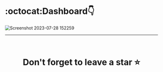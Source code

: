 # :octocat:Dashboard👇
![Screenshot 2023-07-28 152259](https://github.com/Ujjal96/PowerBI_Sales_Dashboard)

<hr />
<br />

# <div align="center">Don't forget to leave a star ⭐️</div>
